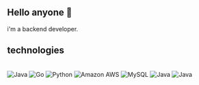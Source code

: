 ## Hello anyone 👀

i'm a backend developer.

## technologies 

<div style="display: inline_block"><br/> 
  
  <img align="center" alt="Java" src="https://img.shields.io/badge/Java-ED8B00?style=for-the-badge&logo=openjdk&logoColor=white"/>
  <img align="center" alt="Go" src="https://img.shields.io/badge/Go-00ADD8?style=for-the-badge&logo=go&logoColor=white"/>
  <img align="center" alt="Python" src="https://img.shields.io/badge/Python-14354C?style=for-the-badge&logo=python&logoColor=white" />
  <img align="center" alt="Amazon AWS" src="https://img.shields.io/badge/Amazon_AWS-232F3E?style=for-the-badge&logo=amazon-aws&logoColor=white"/>
  <img align="center" alt="MySQL" src="https://img.shields.io/badge/MySQL-00000F?style=for-the-badge&logo=mysql&logoColor=white" /> 
  <img align="center" alt="Java" src="https://img.shields.io/badge/MongoDB-4EA94B?style=for-the-badge&logo=mongodb&logoColor=white"/>
  <img align="center" alt="Java" src="https://img.shields.io/badge/GitHub_Actions-2088FF?style=for-the-badge&logo=github-actions&logoColor=white"/>
  
</div>
